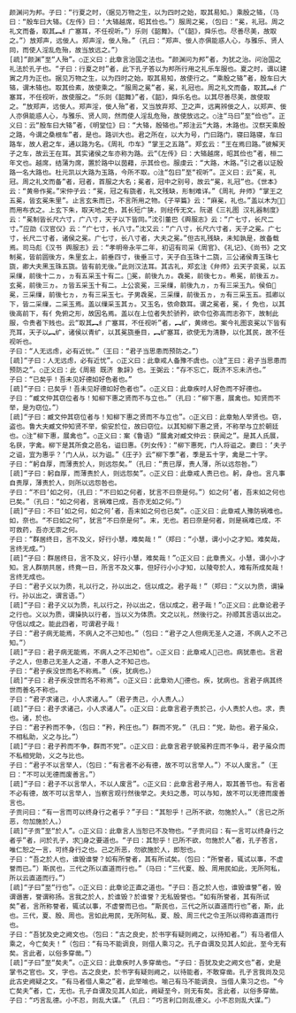 <!-- { "loadSidebar": true } -->
    颜渊问为邦。子曰：“行夏之时，（据见万物之生，以为四时之始，取其易知。）乘殷之辂，（马曰：“殷车曰大辂。《左传》曰：‘大辂越席，昭其俭也。”）服周之冕，（包曰：“冕，礼冠。周之礼文而备，取其︻纟广塞耳，不任视听。”）乐则《韶舞》。（“《韶》，舜乐也。尽善尽美，故取之。”）放郑声，远佞人。郑声淫，佞人殆。”（孔曰：“郑声、佞人亦俱能惑人心，与雅乐、贤人同，而使人淫乱危殆，故当放远之。”）
    [疏]“颜渊”至“人殆”。○正义曰：此章言治国之法也。“颜渊问为邦”者，为犹之治。问治国之礼法於孔子也。“子曰：行夏之时”者，此下孔子答以为邦所行用之礼乐车服也。夏之时，谓以建寅之月为正也。据见万物之生，以为四时之始，取其易知，故使行之。“乘殷之辂”者，殷车曰大辂，谓木辂也。取其俭素，故使乘之。“服周之冕”者，冕，礼冠也。周之礼文而备，取其︻纟广塞耳，不任视听，故使服之。“乐则《韶舞》”者，《韶》，舜乐名也。以其尽善尽美，故使取之。“放郑声，远佞人。郑声淫，佞人殆”者，又当放弃郑、卫之声，远离辨佞之人，以郑声、佞人亦俱能惑人心，与雅乐、贤人同，然而使人淫乱危殆，故使放远之。○注“马曰”至“俭也”。正义曰：云“殷车曰大辂”者，《明堂位》曰：“大辂，殷辂也。”郑注云“大路，木路也。汉祭天乘殷之路，今谓之桑根车”者，是也。路训大也。君之所在，以大为号，门曰路门，寝曰路寝，车曰路车，故人君之车，通以路为名。《周礼 巾车》“掌王之五路”。郑玄云：“王在焉曰路。”彼解天子之车，故云王在耳。其实诸侯之车亦称为路。云“《左传》曰：大辂越席，昭其俭也”者，桓二年文也。越席，结蒲为席，置於路中以茵藉，示其俭也。服虔云：“大路，木路。”引之者以证殷路一名大路也。杜元凯以大路为玉路，今所不取。○注“包曰”至“视听”。正义曰：云“冕，礼冠。周之礼文而备”者，冠者，首服之大名；冕者，冠中之别号，故云“冕，礼冠”也。《世本》云：“黄帝作冕。”宋仲子云：“冕，冠之有旒者，礼文残缺，形制难详。”《周礼 弁师》“掌王之五冕，皆玄冕朱里”。止言玄朱而已，不言所用之物。《子罕篇》云：“麻冕，礼也。”盖以木为，而用布衣之。上玄下朱，取天地之色，其长短广狭，则经传无文。阮谌《三礼图 汉礼器制度》云：“冕制皆长尺六寸，广八寸，天子以下皆同。”沈引董巴《舆服志》云：“广七寸，长尺二寸。”应劭《汉官仪》云：“广七寸，长八寸。”沈又云：“广八寸，长尺六寸者，天子之冕。广七寸，长尺二寸者，诸侯之冕。广七寸，长八寸者，大夫之冕。”但古礼残缺，未知孰是，故备载焉。司马彪《汉书 舆服志》云：“孝明帝永平二年，初诏有司采《周官》、《礼记》、《尚书》之文制冕，皆前圆後方，朱里玄上，前垂四寸，後垂三寸，天子白玉珠十二旒，三公诸侯青玉珠七旒，卿大夫黑玉珠五旒。皆有前无後。”此则汉法耳。其古礼，郑玄注《弁师》云天子衮冕，以五采缫，前後十二ヵ，ヵ有五采玉十有二。冕，前後九ヵ。毳冕，前後七ヵ。希冕，前後五ヵ。玄冕，前後三ヵ。ヵ皆五采玉十有二。上公衮冕，三采缫，前後九ヵ，ヵ有三采玉九。侯伯冕，三采缫，前後七ヵ，ヵ有三采玉七。子男毳冕，三采缫，前後五ヵ，ヵ有三采玉五。孤卿以下，皆二采缫，二采玉焉。盖以缫采玉其ヵ。又玉名，依命数耳。谓之冕者，冕，亻免也，以其後高前下，有亻免俯之形，故因名焉。盖以在上位者失於骄矜，欲令位弥高而志弥下，故制此服，令贵者下贱也。云“取其︻纟广塞耳，不任视听”者，︻纩，黄绵也。案今礼图衮冕以下皆有充耳，天子以︻纩，诸侯以青纩，以其冕旒垂目，︻纩塞耳，欲使无为清静，以化其民，故不任视听也。
    子曰：“人无远虑，必有近忧。”（王曰：“君子当思患而预防之。”）
    [疏]“子曰：人无远虑，必有近忧”。○正义曰：此章戒人备豫不虞也。○注“王曰：君子当思患而预防之”。○正义曰：此《周易 既济 象辞》也。王弼云：“存不忘亡，既济不忘未济也。”
    子曰：“已矣乎！吾未见好德如好色者也。”
    [疏]“子曰：已矣乎！吾未见好德如好色者也”。○正义曰：此章疾时人好色而不好德也。
    子曰：“臧文仲其窃位者与！知柳下惠之贤而不与立也。”（孔曰：“柳下惠，展禽也。知贤而不举，是为窃位。”）
    [疏]“子曰：臧文仲其窃位者与！知柳下惠之贤而不与立也”。○正义曰：此章勉人举贤也。窃，盗也。鲁大夫臧文仲知贤不举，偷安於位，故曰窃位。以其知柳下惠之贤，不称举与立於朝廷也。○注“柳下惠，展禽也”。○正义曰：案《鲁语》“展禽对臧文仲云：获闻之”。是其人氏展，名获，字禽。柳下是其所食之邑名，谥曰惠。《列女传》：“柳下惠死，门人将谥之。妻曰：‘夫子之谥，宜为惠乎？’门人从，以为谥。”《庄子》云“柳下季”者，季是五十字，禽是二十字。
    子曰：“躬自厚，而薄责於人，则远怨矣。”（孔曰：“责已厚，责人薄，所以远怨咎。”）
    [疏]“子曰：躬自厚，而薄责於人，则远怨矣”。○正义曰：此章戒人责已也。躬，身也。言凡事自责厚，薄责於人，则所以远怨咎也。
    子曰：“不曰‘如之何，（孔曰：“不曰如之何者，犹言不曰奈是何。”）如之何’者，吾末如之何也已矣。”（孔曰：“如之何者，言祸难已成，吾亦无如之何。”）
    [疏]“子曰：不曰‘如之何，如之何’者，吾末如之何也已矣”。○正义曰：此章戒人豫防祸难也。如，奈也。“不曰如之何”，犹言“不曰奈是何”。末，无也。若曰奈是何者，则是祸难已成，不可救药，吾亦无柰之何。
    子曰：“群居终日，言不及义，好行小慧，难矣哉！”（郑曰：“小慧，谓小小之才知。难矣哉，言终无成。”）
    [疏]“子曰：群居终日，言不及义，好行小慧，难矣哉！”○正义曰：此章贵义。小慧，谓小小才知。言人群朋共居，终竟一日，所言不及义事，但好行小小才知，以陵夸於人，难有所成矣哉！言终无成也。
    子曰：“君子义以为质，礼以行之，孙以出之，信以成之。君子哉！”（郑曰：“义以为质，谓操行。孙以出之，谓言语。”）
    [疏]“子曰：君子义以为质，礼以行之，孙以出之，信以成之，君子哉！”○正义曰：此章论君子之行也。义以为质，谓操执以行者，当以义为体质。文之以礼，然後行之。孙顺其言语以出之。守信以成之。能此四者，可谓君子哉！
    子曰：“君子病无能焉，不病人之不己知也。”（包曰：“君子之人但病无圣人之道，不病人之不己知。”）
    [疏]“子曰：君子病无能焉，不病人之不己知也”。○正义曰：此章戒人己也。病犹患也。言君子之人，但患己无圣人之道，不患人之不知己也。
    子曰：“君子疾没世而名不称焉。”（疾，犹病也。）
    [疏]“子曰：君子疾没世而名不称焉”。○正义曰：此章劝人德也。疾，犹病也。言君子病其终世而善名不称也。
    子曰：“君子求诸己，小人求诸人。”（君子责己，小人责人。）
    [疏]“子曰：君子求诸己，小人求诸人”。○正义曰：此章言君子责於己，小人责於人也。求，责也。诸，於也。
    子曰：“君子矜而不争，（包曰：“矜，矜庄也。”）群而不党。”（孔曰：“党，助也。君子虽众，不相私助，义之与比。”）
    [疏]“子曰：君子矜而不争，群而不党”。○正义曰：此章言君子貌虽矜庄而不争斗，君子虽众而不私相党助，义之与比也。
    子曰：“君子不以言举人，（包曰：“有言者不必有德，故不可以言举人。”）不以人废言。”（王曰：“不可以无德而废善言。”）
    [疏]“子曰：君子不以言举人，不以人废言”。○正义曰：此章言君子用人，取其善节也。有言者不必有德，故不可以言举人，当察言观行然後举之。夫妇之愚，可以与知，故不可以无德而废善言也。
    子贡问曰：“有一言而可以终身行之者乎？”子曰：“其恕乎！己所不欲，勿施於人。”（言已之所恶，勿加施於人。）
    [疏]“子贡”至“於人”。○正义曰：此章言人当恕已不及物也。“子贡问曰：有一言可以终身行之者乎”者，问於孔子，求身之要道也。“子曰：其恕乎！已所不欲，勿施於人”者，孔子答言，唯仁恕之一言，可终身行之也。己之所恶，勿欲施於人，即恕也。
    子曰：“吾之於人也，谁毁谁誉？如有所誉者，其有所试矣。（包曰：“所誉者，辄试以事，不虚誉而已。”）斯民也，三代之所以直道而行也。”（马曰：“三代夏、殷、周用民如此，无所阿私，所以云直道而行。”）
    [疏]“子曰”至“行也”。○正义曰：此章论正直之道也。“子曰：吾之於人也，谁毁谁誉”者，毁谓谮害，誉谓称扬。言我之於人，於谁毁？於谁誉？无私毁誉也。“如有所誉者，其有所试矣”者，言所称誉者，辄试以事，不虚誉而已也。“斯民也，三代之所以直道而行也”者，斯，此也。三代，夏、殷、周也。言如此用民，无所阿私，夏、殷、周三代之令王所以得称直道而行也。
    子曰：“吾犹及史之阙文也。（包曰：“古之良史，於书字有疑则阙之，以待知者。”）有马者借人乘之，今亡矣夫！”（包曰：“有马不能调良，则借人乘习之。孔子自谓及见其人如此，至今无有矣。言此者，以俗多穿凿。”）
    [疏]“子曰”至“矣夫”。○正义曰：此章疾时人多穿凿也。“子曰：吾犹及史之阙文也”者，史是掌书之官也。文，字也。古之良史，於书字有疑则阙之，以待能者，不敢穿凿。孔子言我尚及见此古史阙疑之文。“有马者借人乘之”者，此举喻也。喻己有马不能调良，当借人乘习之也。“今亡矣夫”者，亡，无也。孔子自谓及见其人如此，阙疑至今，则无有矣。言此者，以俗多穿凿。
    子曰：“巧言乱德。小不忍，则乱大谋。”（孔曰：“巧言利口则乱德义。小不忍则乱大谋。”）
